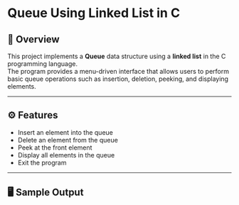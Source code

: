 # Queue Using Linked List in C

## 📌 Overview
This project implements a **Queue** data structure using a **linked list** in the C programming language.  
The program provides a menu-driven interface that allows users to perform basic queue operations such as insertion, deletion, peeking, and displaying elements.

---

## ⚙️ Features
- Insert an element into the queue
- Delete an element from the queue
- Peek at the front element
- Display all elements in the queue
- Exit the program

---

## 🖥️ Sample Output

